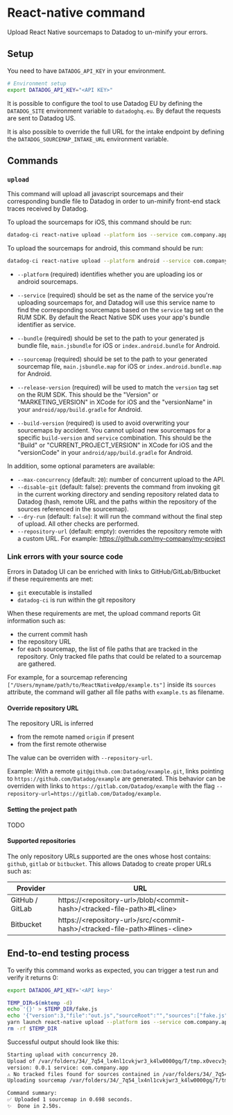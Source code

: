 # React-native command

Upload React Native sourcemaps to Datadog to un-minify your errors.

## Setup

You need to have `DATADOG_API_KEY` in your environment.

```bash
# Environment setup
export DATADOG_API_KEY="<API KEY>"
```

It is possible to configure the tool to use Datadog EU by defining the `DATADOG_SITE` environment variable to `datadoghq.eu`. By defaut the requests are sent to Datadog US.

It is also possible to override the full URL for the intake endpoint by defining the `DATADOG_SOURCEMAP_INTAKE_URL` environment variable.

## Commands

### `upload`

This command will upload all javascript sourcemaps and their corresponding bundle file to Datadog in order to un-minify front-end stack traces received by Datadog.

To upload the sourcemaps for iOS, this command should be run:

```bash
datadog-ci react-native upload --platform ios --service com.company.app --bundle ./main.jsbundle --sourcemap ./main.jsbundle.map --release-version 1.23.4
```

To upload the sourcemaps for android, this command should be run:

```bash
datadog-ci react-native upload --platform android --service com.company.app --bundle ./index.android.bundle --sourcemap ./index.android.bundle.map --release-version 1.23.4
```

* `--platform` (required) identifies whether you are uploading ios or android sourcemaps.

* `--service` (required) should be set as the name of the service you're uploading sourcemaps for, and Datadog will use this service name to find the corresponding sourcemaps based on the `service` tag set on the RUM SDK.
By default the React Native SDK uses your app's bundle identifier as service.

* `--bundle` (required) should be set to the path to your generated js bundle file, `main.jsbundle` for iOS or `index.android.bundle` for Android.

* `--sourcemap` (required) should be set to the path to your generated sourcemap file, `main.jsbundle.map` for iOS or `index.android.bundle.map` for Android.

* `--release-version` (required) will be used to match the `version` tag set on the RUM SDK.
This should be the "Version" or "MARKETING_VERSION" in XCode for iOS and the "versionName" in your `android/app/build.gradle` for Android.

* `--build-version` (required) is used to avoid overwriting your sourcemaps by accident.
You cannot upload new sourcemaps for a specific `build-version` and `service` combination.
This should be the "Build" or "CURRENT_PROJECT_VERSION" in XCode for iOS and the "versionCode" in your `android/app/build.gradle` for Android.

In addition, some optional parameters are available:

* `--max-concurrency` (default: `20`): number of concurrent upload to the API.
* `--disable-git` (default: false): prevents the command from invoking git in the current working directory and sending repository related data to Datadog (hash, remote URL and the paths within the repository of the sources referenced in the sourcemap).
* `--dry-run` (default: `false`): it will run the command without the final step of upload. All other checks are performed.
* `--repository-url` (default: empty): overrides the repository remote with a custom URL. For example: https://github.com/my-company/my-project

### Link errors with your source code

Errors in Datadog UI can be enriched with links to GitHub/GitLab/Bitbucket if these requirements are met:
- `git` executable is installed
- `datadog-ci` is run within the git repository

When these requirements are met, the upload command reports Git information such as:
- the current commit hash
- the repository URL
- for each sourcemap, the list of file paths that are tracked in the repository. Only tracked file paths that could be related to a sourcemap are gathered.
<!-- Check this part -->
For example, for a sourcemap referencing `["/Users/myname/path/to/ReactNativeApp/example.ts"]` inside its `sources` attribute, the command will gather all file paths with `example.ts` as filename.

#### Override repository URL

The repository URL is inferred
- from the remote named `origin` if present
- from the first remote otherwise

The value can be overriden with `--repository-url`.

Example: With a remote `git@github.com:Datadog/example.git`, links pointing to `https://github.com/Datadog/example` are generated.
This behavior can be overriden with links to `https://gitlab.com/Datadog/example` with the flag `--repository-url=https://gitlab.com/Datadog/example`.

#### Setting the project path

TODO
#### Supported repositories

The only repository URLs supported are the ones whose host contains: `github`, `gitlab` or `bitbucket`. This allows Datadog to create proper URLs such as:

| Provider  | URL |
| --- | --- |
| GitHub / GitLab  | https://\<repository-url\>/blob/\<commit-hash\>/\<tracked-file-path\>#L\<line\> |
| Bitbucket | https://\<repository-url\>/src/\<commit-hash\>/\<tracked-file-path\>#lines-\<line\>  |

## End-to-end testing process

To verify this command works as expected, you can trigger a test run and verify it returns 0:

```bash
export DATADOG_API_KEY='<API key>'

TEMP_DIR=$(mktemp -d)
echo '{}' > $TEMP_DIR/fake.js
echo '{"version":3,"file":"out.js","sourceRoot":"","sources":["fake.js"],"names":["src"],"mappings":"AAgBC"}' > $TEMP_DIR/fake.js.map
yarn launch react-native upload --platform ios --service com.company.app --bundle $TEMP_DIR/fake.js --sourcemap $TEMP_DIR/fake.js.map --release-version 0.0.1 --build-version 000001
rm -rf $TEMP_DIR
```

Successful output should look like this:

```bash
Starting upload with concurrency 20.
Upload of /var/folders/34/_7q54_lx4nl1cvkjwr3_k4lw0000gq/T/tmp.x0vecv3yFT/fake.js.map for bundle /var/folders/34/_7q54_lx4nl1cvkjwr3_k4lw0000gq/T/tmp.x0vecv3yFT/fake.js on platform ios with project path /Users/me/datadog-ci
version: 0.0.1 service: com.company.app
⚠️ No tracked files found for sources contained in /var/folders/34/_7q54_lx4nl1cvkjwr3_k4lw0000gq/T/tmp.x0vecv3yFT/fake.js.map
Uploading sourcemap /var/folders/34/_7q54_lx4nl1cvkjwr3_k4lw0000gq/T/tmp.x0vecv3yFT/fake.js.map for JS file available at /var/folders/34/_7q54_lx4nl1cvkjwr3_k4lw0000gq/T/tmp.x0vecv3yFT/fake.js

Command summary:
✅ Uploaded 1 sourcemap in 0.698 seconds.
✨  Done in 2.50s.
```
